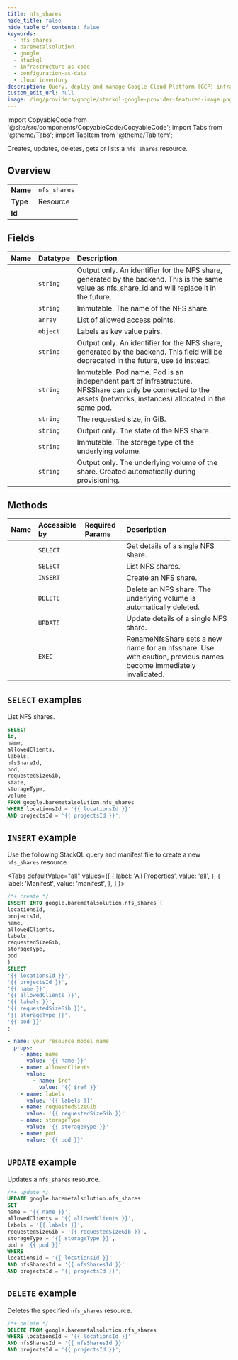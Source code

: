 ```yaml
---
title: nfs_shares
hide_title: false
hide_table_of_contents: false
keywords:
  - nfs_shares
  - baremetalsolution
  - google
  - stackql
  - infrastructure-as-code
  - configuration-as-data
  - cloud inventory
description: Query, deploy and manage Google Cloud Platform (GCP) infrastructure and resources using SQL
custom_edit_url: null
image: /img/providers/google/stackql-google-provider-featured-image.png
---
```


import CopyableCode from '@site/src/components/CopyableCode/CopyableCode';
import Tabs from '@theme/Tabs';
import TabItem from '@theme/TabItem';

Creates, updates, deletes, gets or lists a <code>nfs_shares</code> resource.

## Overview
<table><tbody>
<tr><td><b>Name</b></td><td><code>nfs_shares</code></td></tr>
<tr><td><b>Type</b></td><td>Resource</td></tr>
<tr><td><b>Id</b></td><td><CopyableCode code="google.baremetalsolution.nfs_shares" /></td></tr>
</tbody></table>

## Fields
| Name | Datatype | Description |
|:-----|:---------|:------------|
| <CopyableCode code="id" /> | `string` | Output only. An identifier for the NFS share, generated by the backend. This is the same value as nfs_share_id and will replace it in the future. |
| <CopyableCode code="name" /> | `string` | Immutable. The name of the NFS share. |
| <CopyableCode code="allowedClients" /> | `array` | List of allowed access points. |
| <CopyableCode code="labels" /> | `object` | Labels as key value pairs. |
| <CopyableCode code="nfsShareId" /> | `string` | Output only. An identifier for the NFS share, generated by the backend. This field will be deprecated in the future, use `id` instead. |
| <CopyableCode code="pod" /> | `string` | Immutable. Pod name. Pod is an independent part of infrastructure. NFSShare can only be connected to the assets (networks, instances) allocated in the same pod. |
| <CopyableCode code="requestedSizeGib" /> | `string` | The requested size, in GiB. |
| <CopyableCode code="state" /> | `string` | Output only. The state of the NFS share. |
| <CopyableCode code="storageType" /> | `string` | Immutable. The storage type of the underlying volume. |
| <CopyableCode code="volume" /> | `string` | Output only. The underlying volume of the share. Created automatically during provisioning. |

## Methods
| Name | Accessible by | Required Params | Description |
|:-----|:--------------|:----------------|:------------|
| <CopyableCode code="get" /> | `SELECT` | <CopyableCode code="locationsId, nfsSharesId, projectsId" /> | Get details of a single NFS share. |
| <CopyableCode code="list" /> | `SELECT` | <CopyableCode code="locationsId, projectsId" /> | List NFS shares. |
| <CopyableCode code="create" /> | `INSERT` | <CopyableCode code="locationsId, projectsId" /> | Create an NFS share. |
| <CopyableCode code="delete" /> | `DELETE` | <CopyableCode code="locationsId, nfsSharesId, projectsId" /> | Delete an NFS share. The underlying volume is automatically deleted. |
| <CopyableCode code="patch" /> | `UPDATE` | <CopyableCode code="locationsId, nfsSharesId, projectsId" /> | Update details of a single NFS share. |
| <CopyableCode code="rename" /> | `EXEC` | <CopyableCode code="locationsId, nfsSharesId, projectsId" /> | RenameNfsShare sets a new name for an nfsshare. Use with caution, previous names become immediately invalidated. |

## `SELECT` examples

List NFS shares.

```sql
SELECT
id,
name,
allowedClients,
labels,
nfsShareId,
pod,
requestedSizeGib,
state,
storageType,
volume
FROM google.baremetalsolution.nfs_shares
WHERE locationsId = '{{ locationsId }}'
AND projectsId = '{{ projectsId }}'; 
```

## `INSERT` example

Use the following StackQL query and manifest file to create a new <code>nfs_shares</code> resource.

<Tabs
    defaultValue="all"
    values={[
        { label: 'All Properties', value: 'all', },
        { label: 'Manifest', value: 'manifest', },
    ]
}>
<TabItem value="all">

```sql
/*+ create */
INSERT INTO google.baremetalsolution.nfs_shares (
locationsId,
projectsId,
name,
allowedClients,
labels,
requestedSizeGib,
storageType,
pod
)
SELECT 
'{{ locationsId }}',
'{{ projectsId }}',
'{{ name }}',
'{{ allowedClients }}',
'{{ labels }}',
'{{ requestedSizeGib }}',
'{{ storageType }}',
'{{ pod }}'
;
```
</TabItem>
<TabItem value="manifest">

```yaml
- name: your_resource_model_name
  props:
    - name: name
      value: '{{ name }}'
    - name: allowedClients
      value:
        - name: $ref
          value: '{{ $ref }}'
    - name: labels
      value: '{{ labels }}'
    - name: requestedSizeGib
      value: '{{ requestedSizeGib }}'
    - name: storageType
      value: '{{ storageType }}'
    - name: pod
      value: '{{ pod }}'

```
</TabItem>
</Tabs>

## `UPDATE` example

Updates a <code>nfs_shares</code> resource.

```sql
/*+ update */
UPDATE google.baremetalsolution.nfs_shares
SET 
name = '{{ name }}',
allowedClients = '{{ allowedClients }}',
labels = '{{ labels }}',
requestedSizeGib = '{{ requestedSizeGib }}',
storageType = '{{ storageType }}',
pod = '{{ pod }}'
WHERE 
locationsId = '{{ locationsId }}'
AND nfsSharesId = '{{ nfsSharesId }}'
AND projectsId = '{{ projectsId }}';
```

## `DELETE` example

Deletes the specified <code>nfs_shares</code> resource.

```sql
/*+ delete */
DELETE FROM google.baremetalsolution.nfs_shares
WHERE locationsId = '{{ locationsId }}'
AND nfsSharesId = '{{ nfsSharesId }}'
AND projectsId = '{{ projectsId }}';
```
